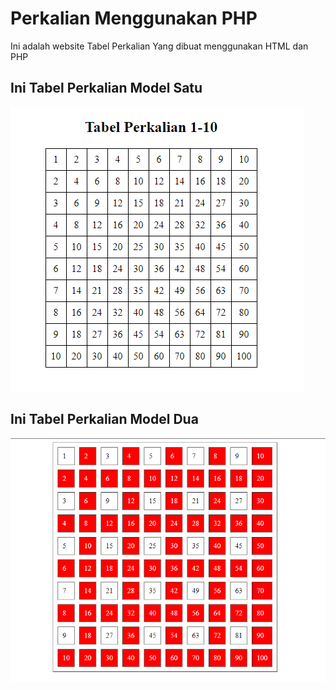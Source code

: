 # Perkalian Menggunakan PHP

Ini adalah website Tabel Perkalian Yang dibuat menggunakan HTML dan PHP

## Ini Tabel Perkalian Model Satu
![alt text](image.png)

## Ini Tabel Perkalian Model Dua
![alt text](image1.png)